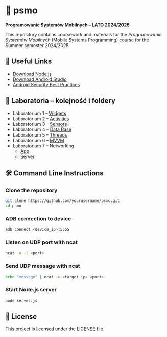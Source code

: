 
# 📱 psmo  
**Programowanie Systemów Mobilnych – LATO 2024/2025**

This repository contains coursework and materials for the *Programowanie Systemów Mobilnych* (Mobile Systems Programming) course for the Summer semester 2024/2025.

## 🔗 Useful Links
- [Download Node.js](https://nodejs.org/)
- [Download Android Studio](https://developer.android.com/studio)
- [Android Security Best Practices](https://developer.android.com/privacy-and-security/security-config)

## 🧪 Laboratoria – kolejność i foldery
- Laboratorium 1 – [Widgets](./FiveWidgetsApp)
- Laboratorium 2 – [Activities](./ThreeActivityApp)
- Laboratorium 3 – [Sensors](./ThreeSensorsApp)
- Laboratorium 4 – [Data Base](./simpleDbApp)
- Laboratorium 5 – [Threads](./ConcurrentApp)
- Laboratorium 6 – [MVVM](./mvvmDbapp)
- Laboratorium 7 – Networking  
   - [App](./NetworkApp)  
   - [Server](./post-api-server)

## 🛠️ Command Line Instructions

### Clone the repository
```bash
git clone https://github.com/yourusername/psmo.git
cd psmo
```

### ADB connection to device
```bash
adb connect <device_ip>:5555
```

### Listen on UDP port with ncat
```bash
ncat -u -l <port>
```

### Send UDP message with ncat
```bash
echo "message" | ncat -u <target_ip> <port>
```

### Start Node.js server
```bash
node server.js
```

## 📄 License
This project is licensed under the [LICENSE](./LICENSE) file.
